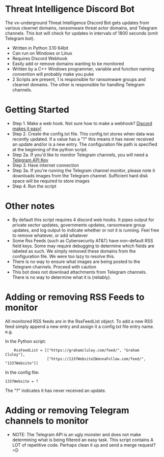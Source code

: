 # Threat Intelligence Discord Bot
The vx-underground Threat Intelligence Discord Bot gets updates from various clearnet domains, ransomware threat actor domains, and Telegram channels. This bot will check for updates in intervals of 1800 seconds (omit Telegram bot).

* Written in Python 3.10 64bit
* Can run on Windows or Linux
* Requires Discord Webhook
* Easily add or remove domains wanting to be monitored
* Written by a C++ Windows programmer, variable and function naming convention will probably make you puke
* 2 Scripts are present, 1 is responsible for ransomware groups and clearnet domains. The other is responsible for handling Telegram channels.

# Getting Started
* Step 1. Make a web hook. Not sure how to make a webhook? [Discord makes it easy!](https://support.discord.com/hc/en-us/articles/228383668-Intro-to-Webhooks)
* Step 2. Create the config.txt file. This config.txt stores when data was recently updated. If a value has a "?" this means it has never received an update and/or is a new entry. The configuration file path is specified at the beginning of the python script.
* Step 2a. If you'd like to monitor Telegram channels, you will need a [Telegram API Key](https://core.telegram.org/api/obtaining_api_id)
* Step 3. Have internet connection
* Step 3a. If you're running the Telegram channel monitor, please note it downloads images from the Telegram channel. Sufficient hard disk space will be required to store images
* Step 4. Run the script

# Other notes
* By default this script requires 4 discord web hooks. It pipes output for private sector updates, governments updates, ransomware group updates, and log output to indicate whether or not it is running. Feel free to remove whatever, or add whatever
* Some Rss Feeds (such as Cybersecurity AT&T) have non-default RSS field keys. Some may require debugging to determine which fields are labeled as such. We simply removed these domains from the configuration file. We were too lazy to resolve this.
* There is no way to ensure what images are being posted to the Telegram channels. Proceed with caution
* This bot does not download attachments from Telegram channels. There is no way to determine what it is (reliably).


# Adding or removing RSS Feeds to monitor
All monitored RSS feeds are in the RssFeedList object. To add a new RSS feed simply append a new entry and assign it a config.txt file entry name. e.g.

In the Python script:
```
    RssFeedList = [["https://grahamcluley.com/feed/", "Graham Cluley"],
                   ["https://1337WebsiteIWannaFollow.com/feed/", "1337Website"]]
```

In the config file:
```
1337Website = ?
```
The "?" indicates it has never received an update.

# Adding or removing Telegram channels to monitor

* NOTE: The Telegram API is an ugly monster and does not make determining what is being filtered an easy task. This script contains A LOT of repetitive code. Perhaps clean it up and send a merge request? =D
